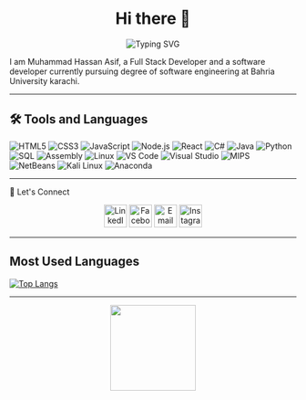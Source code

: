 <h1 align="center">
  Hi there 👋
</h1>

<p align="center">
  <img src="https://readme-typing-svg.demolab.com?font=Fira+Code&size=32&pause=1000&center=true&vCenter=true&width=540&lines=Muhammad+Hassan+Asif;Full+Stack+Developer;Software+Engineer;Building+Awesome+Stuff" alt="Typing SVG" />
</p>

I am Muhammad Hassan Asif, a Full Stack Developer and a software developer currently pursuing degree of software engineering at Bahria University karachi.

---

## 🛠️ Tools and Languages

![HTML5](https://img.shields.io/badge/-HTML5-E34F26?style=flat-square&logo=html5&logoColor=white)
![CSS3](https://img.shields.io/badge/-CSS3-1572B6?style=flat-square&logo=css3)
![JavaScript](https://img.shields.io/badge/-JavaScript-333300?style=flat-square&logo=javascript)
![Node.js](https://img.shields.io/badge/-Node.js-3C873A?style=flat-square&logo=node-dot-js&logoColor=white)
![React](https://img.shields.io/badge/-React-black?style=flat-square&logo=react)
![C#](https://img.shields.io/badge/-C%23-239120?style=flat-square&logo=c-sharp&logoColor=white)
![Java](https://img.shields.io/badge/-Java-007396?style=flat-square&logo=java&logoColor=white)
![Python](https://img.shields.io/badge/-Python-3776AB?style=flat-square&logo=python&logoColor=white)
![SQL](https://img.shields.io/badge/-SQL-4479A1?style=flat-square&logo=sql&logoColor=white)
![Assembly](https://img.shields.io/badge/-Assembly-6E4C13?style=flat-square)
![Linux](https://img.shields.io/badge/-Linux-FCC624?style=flat-square&logo=linux&logoColor=black)
![VS Code](https://img.shields.io/badge/-VS%20Code-007ACC?style=flat-square&logo=visual-studio-code&logoColor=white)
![Visual Studio](https://img.shields.io/badge/-Visual%20Studio-5C2D91?style=flat-square&logo=visual-studio&logoColor=white)
![MIPS](https://img.shields.io/badge/-MIPS-FF6F00?style=flat-square)
![NetBeans](https://img.shields.io/badge/-NetBeans-2D51A1?style=flat-square&logo=netbeans&logoColor=white)
![Kali Linux](https://img.shields.io/badge/-Kali%20Linux-557C94?style=flat-square&logo=kali-linux&logoColor=white)
![Anaconda](https://img.shields.io/badge/-Anaconda-44A833?style=flat-square&logo=anaconda&logoColor=white)

---

🤝 Let's Connect
<div align="center"> <a href="https://www.linkedin.com/in/muhammad-hassan-asif-7732b737b" target="_blank"><img alt="LinkedIn" width="40px" src="https://cdn.jsdelivr.net/npm/simple-icons@v7/icons/linkedin.svg" /></a> <a href="https://www.facebook.com/share/16oKNGBKkW/" target="_blank"><img alt="Facebook" width="40px" src="https://cdn.jsdelivr.net/npm/simple-icons@v7/icons/facebook.svg" /></a> <a href="mailto:muhammadhassanasif769@gmail.com" target="_blank"><img alt="Email" width="40px" src="https://cdn.jsdelivr.net/npm/simple-icons@v7/icons/gmail.svg" /></a> <a href="https://www.instagram.com/hassan_asifff?igsh=M3JuYzFoOHlrdmdj" target="_blank"><img alt="Instagram" width="40px" src="https://cdn.jsdelivr.net/npm/simple-icons@v7/icons/instagram.svg" /></a> </div>



---

## Most Used Languages

[![Top Langs](https://github-readme-stats.vercel.app/api/top-langs/?username=hassanasif653&layout=compact&theme=radical)](https://github.com/hassanasif653/)


---

<p align="center">
  <img src="https://media.giphy.com/media/L8K62iTDkzGX6/giphy.gif" width="150"/>
</p>